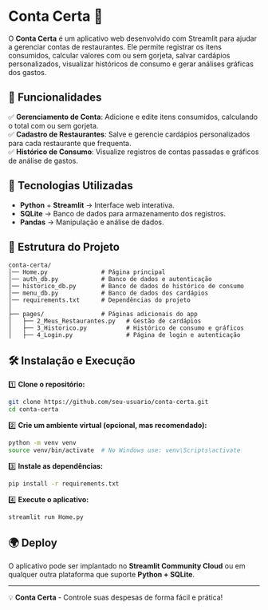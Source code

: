# Conta Certa 🍺

O **Conta Certa** é um aplicativo web desenvolvido com Streamlit para ajudar a gerenciar contas de restaurantes. Ele permite registrar os itens consumidos, calcular valores com ou sem gorjeta, salvar cardápios personalizados, visualizar históricos de consumo e gerar análises gráficas dos gastos.

## 📌 Funcionalidades

✅ **Gerenciamento de Conta**: Adicione e edite itens consumidos, calculando o total com ou sem gorjeta.  
✅ **Cadastro de Restaurantes**: Salve e gerencie cardápios personalizados para cada restaurante que frequenta.  
✅ **Histórico de Consumo**: Visualize registros de contas passadas e gráficos de análise de gastos. 

## 🚀 Tecnologias Utilizadas

- **Python** + **Streamlit** → Interface web interativa.  
- **SQLite** → Banco de dados para armazenamento dos registros.  
- **Pandas** → Manipulação e análise de dados.  

## 📂 Estrutura do Projeto

```
conta-certa/
│── Home.py               # Página principal
│── auth_db.py            # Banco de dados e autenticação
│── historico_db.py       # Banco de dados do histórico de consumo
│── menu_db.py            # Banco de dados dos cardápios
│── requirements.txt      # Dependências do projeto
│
├── pages/                # Páginas adicionais do app
│   ├── 2_Meus_Restaurantes.py   # Gestão de cardápios
│   ├── 3_Historico.py           # Histórico de consumo e gráficos
│   ├── 4_Login.py               # Página de login e autenticação
```

## 🛠️ Instalação e Execução

1️⃣ **Clone o repositório:**  
```bash
git clone https://github.com/seu-usuario/conta-certa.git
cd conta-certa
```

2️⃣ **Crie um ambiente virtual (opcional, mas recomendado):**  
```bash
python -m venv venv
source venv/bin/activate  # No Windows use: venv\Scripts\activate
```

3️⃣ **Instale as dependências:**  
```bash
pip install -r requirements.txt
```

4️⃣ **Execute o aplicativo:**  
```bash
streamlit run Home.py
```

## 🌍 Deploy
O aplicativo pode ser implantado no **Streamlit Community Cloud** ou em qualquer outra plataforma que suporte **Python + SQLite**.

---
💡 **Conta Certa** - Controle suas despesas de forma fácil e prática!


